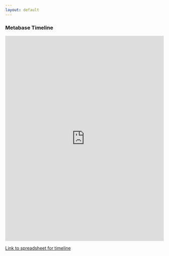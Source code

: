 ```yaml
---
layout: default
---
```


### Metabase Timeline

<iframe src='https://cdn.knightlab.com/libs/timeline3/latest/embed/index.html?source=1OWkSIgmiVGXh6ryMR_rkCGT-xtKxA9HhzV-CSOdovwo&font=Lustria-Lato&lang=en&initial_zoom=2&height=650' width='100%' height='650' webkitallowfullscreen mozallowfullscreen allowfullscreen frameborder='0'></iframe>

<a href="https://docs.google.com/spreadsheets/d/1OWkSIgmiVGXh6ryMR_rkCGT-xtKxA9HhzV-CSOdovwo/edit?usp=sharing" target="_blank">Link to spreadsheet for timeline</a>
